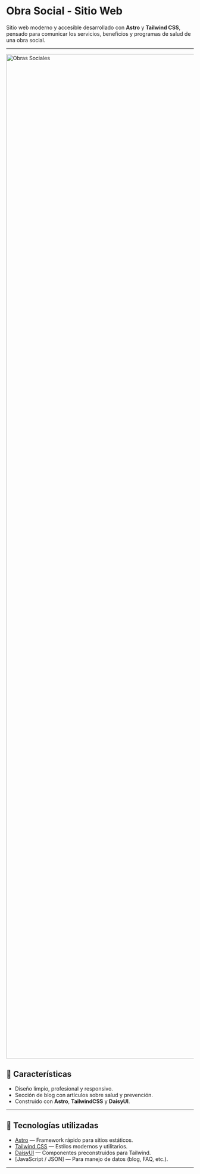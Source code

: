 # Obra Social - Sitio Web

Sitio web moderno y accesible desarrollado con **Astro** y **Tailwind CSS**, pensado para comunicar los servicios, beneficios y programas de salud de una obra social.

---

<img width="1366" height="2697" alt="Obras Sociales" src="https://github.com/user-attachments/assets/576d3359-4536-405b-bb62-74e8ba755c3a" />

## 🚀 Características

- Diseño limpio, profesional y responsivo.
- Sección de blog con artículos sobre salud y prevención.
- Construido con **Astro**, **TailwindCSS** y **DaisyUI**.

---

## 🧩 Tecnologías utilizadas

- [Astro](https://astro.build/) — Framework rápido para sitios estáticos.
- [Tailwind CSS](https://tailwindcss.com/) — Estilos modernos y utilitarios.
- [DaisyUI](https://daisyui.com/) — Componentes preconstruidos para Tailwind.
- [JavaScript / JSON] — Para manejo de datos (blog, FAQ, etc.).

---

